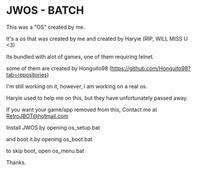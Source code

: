 # JWOS - BATCH



This was a "OS" created by me.



It's a os that was created by me and created by Haryie (RIP, WILL MISS U <3)


Its bundled with alot of games, one of them requiring telnet.


some of them are created by Honguito98 (https://github.com/Honguito98?tab=repositories)


I'm still working on it, however, i am working on a real os.


Haryie used to help me on this, but they have unfortunately passed away.



If you want your game/app removed from this, Contact me at RetroJBOT@hotmail.com

Install JWOS by opening os_setup.bat

and boot it by opening os_boot.bat

to skip boot, open os_menu.bat

Thanks.
